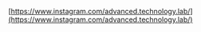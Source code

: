 [https://www.instagram.com/advanced.technology.lab/](https://www.instagram.com/advanced.technology.lab/)
